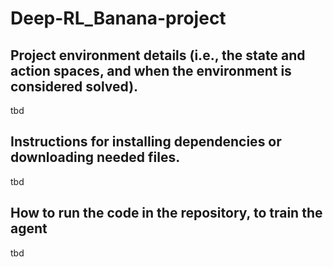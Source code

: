 # Deep-RL_Banana-project

## Project environment details (i.e., the state and action spaces, and when the environment is considered solved).
tbd

## 	Instructions for installing dependencies or downloading needed files.
tbd

## 	How to run the code in the repository, to train the agent
tbd
